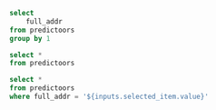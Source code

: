```sql unique_items
select 
    full_addr
from predictoors
group by 1
```

```sql predictoors_full
select * 
from predictoors
```

<DataTable data={predictoors_full} />

<Dropdown
    name=selected_item
    data={unique_items}
    value=full_addr
/>

```sql predictoors
select * 
from predictoors
where full_addr = '${inputs.selected_item.value}'
```

<DataTable data={predictoors} />

<BigValue 
  data={predictoors} 
  value=feed_count
  title="Total Feeds"
/>

<BigValue 
  data={predictoors} 
  value=avg_accuracy
  fmt=pct1
  title="Average Accuracy"
/>

<BigValue 
  data={predictoors} 
  value=apr
  fmt=pct1
  title="APR"
/>

<BigValue 
  data={predictoors} 
  value=total_stake
  title="Staked (OCEAN)"
/>

<BigValue 
  data={predictoors} 
  value=gross_income
  title="Gross Income(OCEAN)"
/>

<BigValue 
  data={predictoors} 
  value=stake_loss
  title="Stake Loss (OCEAN)"
/>


